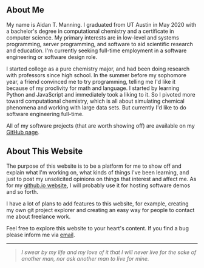## About Me

My name is Aidan T. Manning.
I graduated from UT Austin in May 2020 with a bachelor's degree
in computational chemistry and a certificate in computer science.
My primary interests are in low-level and systems programming, 
server programming, and software to aid scientific research and 
education. I'm currently seeking full-time employment in a software
engineering or software design role.

I started college as a pure chemistry major, and had been doing 
research with professors since high school. In the summer before 
my sophomore year, a friend convinced me to try programming, telling
me I'd like it because of my proclivity for math and language. I
started by learning Python and JavaScript and immediately took a 
liking to it. So I pivoted more toward computational chemistry, which
is all about simulating chemical phenomena and working with large 
data sets. But currently I'd like to do software engineering full-time.

All of my software projects (that are worth showing off) 
are available on my [GitHub page](https://github.com/periodicaidan).

## About This Website

The purpose of this website is to be a platform for me to show off
and explain what I'm working on, what kinds of things I've been
learning, and just to post my unsolicited opinions on things that
interest and affect me. As for my [github.io website](https://periodicaidan.github.io),
I will probably use it for hosting software demos and so forth.

I have a lot of plans to add features to this website, for example,
creating my own git project explorer and creating an easy way for people
to contact me about freelance work.

Feel free to explore this website to your heart's content. If you find
a bug please inform me via [email](mailto:periodicaidan@gmail.com). 

---

> *I swear by my life and my love of it that I will never live for the sake of another man, nor ask another man to live for mine.*